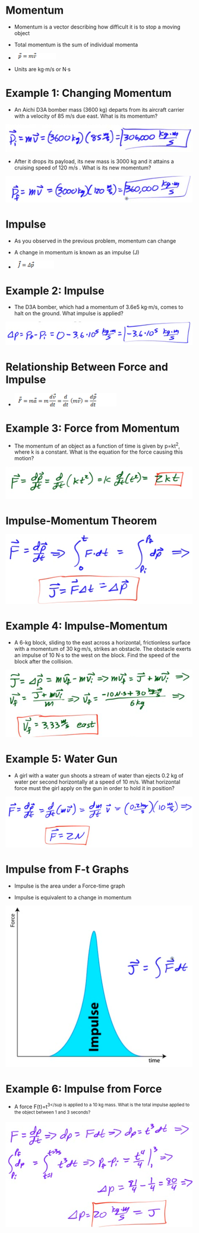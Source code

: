 Momentum
========

-   Momentum is a vector describing how difficult it is to stop a moving object

-   Total momentum is the sum of individual momenta

-   <img src="./media/image118.png" alt="C:\25225E85\B09A51C6-0574-4A0C-A2C1-496768C10C63_files\image118.png"/>

-   Units are kg·m/s or N·s

Example 1: Changing Momentum
============================

-   An Aichi D3A bomber mass (3600 kg) departs from its aircraft carrier with a velocity of 85 m/s due east. What is its momentum?

  <img src="./media/image119.png" alt="C:\25225E85\B09A51C6-0574-4A0C-A2C1-496768C10C63_files\image119.png"/>

-   After it drops its payload, its new mass is 3000 kg and it attains a cruising speed of 120 m/s . What is its new momentum?

  <img src="./media/image120.png" alt="C:\25225E85\B09A51C6-0574-4A0C-A2C1-496768C10C63_files\image120.png"/>

Impulse
=======

-   As you observed in the previous problem, momentum can change

-   A change in momentum is known as an impulse (J)

-   <img src="./media/image121.png" alt="C:\25225E85\B09A51C6-0574-4A0C-A2C1-496768C10C63_files\image121.png"/>

Example 2: Impulse
==================

-   The D3A bomber, which had a momentum of 3.6e5 kg·m/s, comes to halt on the ground. What impulse is applied?

  <img src="./media/image122.png" alt="C:\25225E85\B09A51C6-0574-4A0C-A2C1-496768C10C63_files\image122.png"/>

Relationship Between Force and Impulse
======================================

-   <img src="./media/image123.png" alt="C:\25225E85\B09A51C6-0574-4A0C-A2C1-496768C10C63_files\image123.png"/>

Example 3: Force from Momentum
==============================

-   The momentum of an object as a function of time is given by p=kt<sup>2</sup>, where k is a constant. What is the equation for the force causing this motion?

  <img src="./media/image124.png" alt="C:\25225E85\B09A51C6-0574-4A0C-A2C1-496768C10C63_files\image124.png"/>

Impulse-Momentum Theorem
========================

  <img src="./media/image125.png" alt="C:\25225E85\B09A51C6-0574-4A0C-A2C1-496768C10C63_files\image125.png"/>

Example 4: Impulse-Momentum
===========================

-   A 6-kg block, sliding to the east across a horizontal, frictionless surface with a momentum of 30 kg·m/s, strikes an obstacle. The obstacle exerts an impulse of 10 N·s to the west on the block. Find the speed of the block after the collision.

  <img src="./media/image126.png" alt="-ιο».9+ 30 Ι) e.osE "/>

Example 5: Water Gun
====================

-   A girl with a water gun shoots a stream of water than ejects 0.2 kg of water per second horizontally at a speed of 10 m/s. What horizontal force must the girl apply on the gun in order to hold it in position?

  <img src="./media/image127.png" alt="C:\25225E85\B09A51C6-0574-4A0C-A2C1-496768C10C63_files\image127.png"/>

Impulse from F-t Graphs 
========================

-   Impulse is the area under a Force-time graph

-   Impulse is equivalent to a change in momentum

  <img src="./media/image128.png" alt="Force Impulse "/>

Example 6: Impulse from Force
=============================

-   A force F(t)=t<sup>3</sup  is applied to a 10 kg mass. What is the total impulse applied to the object between 1 and 3 seconds?

  <img src="./media/image129.png" alt="C:\25225E85\B09A51C6-0574-4A0C-A2C1-496768C10C63_files\image129.png"/>